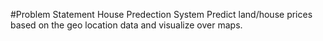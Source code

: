 #Problem Statement 
House Predection System
Predict land/house prices based on the geo location data and visualize over maps.

